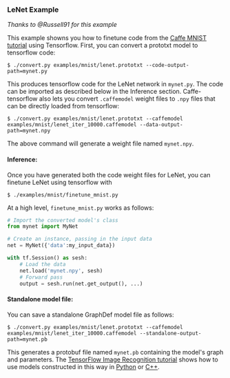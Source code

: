 ### LeNet Example

_Thanks to @Russell91 for this example_

This example showns you how to finetune code from the [Caffe MNIST tutorial](http://caffe.berkeleyvision.org/gathered/examples/mnist.html) using Tensorflow.
First, you can convert a prototxt model to tensorflow code:

    $ ./convert.py examples/mnist/lenet.prototxt --code-output-path=mynet.py

This produces tensorflow code for the LeNet network in `mynet.py`. The code can be imported as described below in the Inference section. Caffe-tensorflow also lets you convert `.caffemodel` weight files to `.npy` files that can be directly loaded from tensorflow:

    $ ./convert.py examples/mnist/lenet.prototxt --caffemodel examples/mnist/lenet_iter_10000.caffemodel --data-output-path=mynet.npy

The above command will generate a weight file named `mynet.npy`.

#### Inference:

Once you have generated both the code weight files for LeNet, you can finetune LeNet using tensorflow with

    $ ./examples/mnist/finetune_mnist.py

At a high level, `finetune_mnist.py` works as follows:

```python
# Import the converted model's class
from mynet import MyNet

# Create an instance, passing in the input data
net = MyNet({'data':my_input_data})

with tf.Session() as sesh:
    # Load the data
    net.load('mynet.npy', sesh)
    # Forward pass
    output = sesh.run(net.get_output(), ...)
```

#### Standalone model file:

You can save a standalone GraphDef model file as follows:

    $ ./convert.py examples/mnist/lenet.prototxt --caffemodel examples/mnist/lenet_iter_10000.caffemodel --standalone-output-path=mynet.pb

This generates a protobuf file named `mynet.pb` containing the model's graph and parameters. The [TensorFlow Image Recognition tutorial](https://www.tensorflow.org/versions/r0.11/tutorials/image_recognition/index.html) shows how to use models constructed in this way in [Python](https://github.com/tensorflow/tensorflow/tree/master/tensorflow/models/image/imagenet) or [C++](https://github.com/tensorflow/tensorflow/tree/master/tensorflow/examples/label_image).
